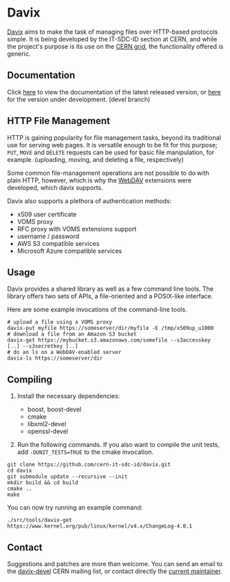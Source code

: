 # Davix
[Davix](http://dmc.web.cern.ch/projects/davix/home) aims to make the task of managing files over HTTP-based protocols simple. It is being developed by the IT-SDC-ID section at CERN, and while the project's purpose is its use on the [CERN grid](http://wlcg.web.cern.ch/), the functionality offered is generic.

## Documentation

Click [here](https://dmc-docs.web.cern.ch/dmc-docs/docs/davix-epel/html/) to view the documentation of the latest released version, or [here](https://dmc-docs.web.cern.ch/dmc-docs/docs/davix-development/html/) for the version under development. (devel branch)


## HTTP File Management
HTTP is gaining popularity for file management tasks, beyond its traditional use for serving web pages. It is versatile enough to be fit for this purpose; `PUT`, `MOVE` and `DELETE` requests can be used for basic file manipulation, for example. (uploading, moving, and deleting a file, respectively)

Some common file-management operations are not possible to do with plain HTTP, however, which is why the [WebDAV](https://en.wikipedia.org/wiki/WebDAV) extensions were developed, which davix supports.

Davix also supports a plethora of authentication methods:
* x509 user certificate
* VOMS proxy
* RFC proxy with VOMS extensions support
* username / password
* AWS S3 compatible services
* Microsoft Azure compatible services

## Usage
Davix provides a shared library as well as a few command line tools. The library offers two sets of APIs, a file-oriented and a POSIX-like interface.

Here are some example invocations of the command-line tools.

```
# upload a file using a VOMS proxy
davix-put myfile https://someserver/dir/myfile -E /tmp/x509up_u1000
# download a file from an Amazon S3 bucket
davix-get https://mybucket.s3.amazonaws.com/somefile --s3accesskey [..] --s3secretkey [..]
# do an ls on a WebDAV-enabled server
davix-ls https://someserver/dir
```

## Compiling
1. Install the necessary dependencies:
   * boost, boost-devel
   * cmake
   * libxml2-devel
   * openssl-devel

2. Run the following commands. If you also want to compile the unit tests, add `-DUNIT_TESTS=TRUE` to the cmake invocation.
```
git clone https://github.com/cern-it-sdc-id/davix.git
cd davix
git submodule update --recursive --init
mkdir build && cd build
cmake ..
make
```

You can now try running an example command:
```
./src/tools/davix-get https://www.kernel.org/pub/linux/kernel/v4.x/ChangeLog-4.0.1
```

## Contact
Suggestions and patches are more than welcome. You can send an email to the [davix-devel](mailto:davix-devel@cern.ch) CERN mailing list, or contact directly the [current maintainer](mailto:georgios.bitzes@cern.ch).
